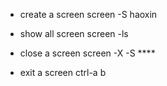 * create a screen
screen -S haoxin

* show all screen
screen -ls

* close a screen
screen -X -S ****

* exit a screen
ctrl-a b

